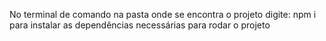 No terminal de comando na pasta onde se encontra o projeto digite:
npm i
para instalar as dependências necessárias para rodar o projeto
